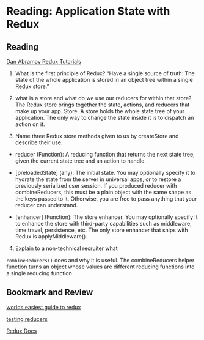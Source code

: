 Reading: Application State with Redux
=====================================

Reading
-------

[Dan Abramov Redux Tutorials](https://egghead.io/courses/getting-started-with-redux)

1. What is the first principle of Redux?
“Have a single source of truth: The state of the whole application is stored in an object tree within a single Redux store.”

2. what is a store and what do we use our reducers for within that store?
The Redux store brings together the state, actions, and reducers that make up your app.
Store. A store holds the whole state tree of your application. The only way to change the state inside it is to dispatch an action on it.

3. Name three Redux store methods given to us by createStore and describe their use. 

* reducer (Function): A reducing function that returns the next state tree, given the current state tree and an action to handle.

* [preloadedState] (any): The initial state. You may optionally specify it to hydrate the state from the server in universal apps, or to restore a previously serialized user session. If you produced reducer with combineReducers, this must be a plain object with the same shape as the keys passed to it. Otherwise, you are free to pass anything that your reducer can understand.

* [enhancer] (Function): The store enhancer. You may optionally specify it to enhance the store with third-party capabilities such as middleware, time travel, persistence, etc. The only store enhancer that ships with Redux is applyMiddleware().

4. Explain to a non-technical recruiter what 

`combineReducers()` does and why it is useful.
 The combineReducers helper function turns an object whose values are different reducing functions into a single reducing function

Bookmark and Review
-------------------

[worlds easiest guide to redux](https://medium.freecodecamp.org/understanding-redux-the-worlds-easiest-guide-to-beginning-redux-c695f45546f6)

[testing reducers](https://medium.com/@netxm/testing-redux-reducers-with-jest-6653abbfe3e1)

[Redux Docs](https://redux.js.org/)